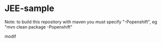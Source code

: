 JEE-sample
====================

Note: to build this repository with maven you must specify "-Popenshift", eg "mvn clean package -Popenshift"

modif